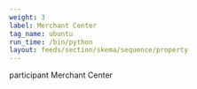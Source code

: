 ```yaml
---
weight: 3
label: Merchant Center
tag_name: ubuntu
run_time: /bin/python
layout: feeds/section/skema/sequence/property
---
```

participant Merchant Center
